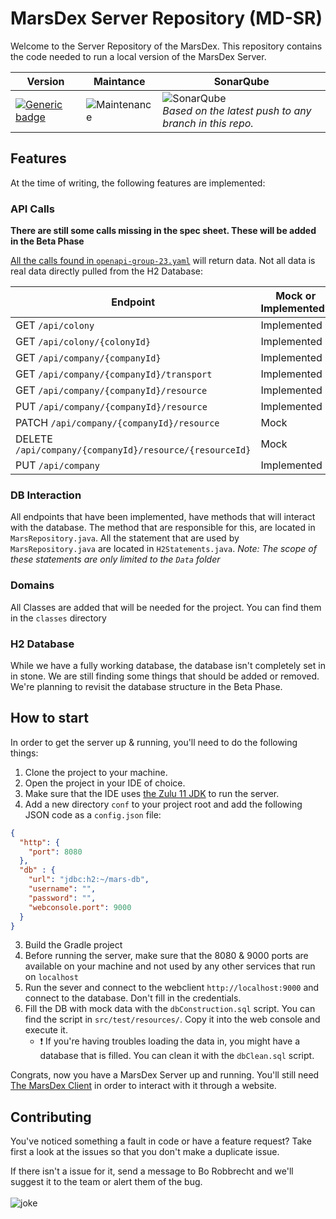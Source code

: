 # MarsDex Server Repository (MD-SR)
Welcome to the Server Repository of the MarsDex. This repository contains the code needed to run a local version of the MarsDex Server.

|Version|Maintance|SonarQube|
|---|---|---|
|[![Generic badge](https://img.shields.io/badge/Version-Alpha-red.svg)](https://shields.io/)|![Maintenance](https://img.shields.io/badge/Maintained%3F-yes-green.svg)|![SonarQube](https://sonar.ti.howest.be/sonar/api/project_badges/measure?project=2020.project-ii%3Amars-server-23&metric=coverage)<br>*Based on the latest push to any branch in this repo.*|
## Features
At the time of writing, the following features are implemented:
### API Calls
**There are still some calls missing in the spec sheet. These will be added in the Beta Phase**

[All the calls found in `openapi-group-23.yaml`](https://git.ti.howest.be/TI/2020-2021/s3/project-ii/projects/groep-23/server/-/blob/master/src/main/resources/openapi-group-23.yaml) will return data. Not all data is real data directly pulled from the H2 Database:

|Endpoint|Mock or Implemented?|
|---|---|
|GET `/api/colony`|Implemented|
|GET `/api/colony/{colonyId}`|Implemented|
|GET `/api/company/{companyId}`|Implemented|
|GET `/api/company/{companyId}/transport`|Implemented|
|GET `/api/company/{companyId}/resource`|Implemented|
|PUT `/api/company/{companyId}/resource`|Implemented|
|PATCH `/api/company/{companyId}/resource`|Mock|
|DELETE `/api/company/{companyId}/resource/{resourceId}`|Mock|
|PUT `/api/company`|Implemented|
### DB Interaction
All endpoints that have been implemented, have methods that will interact with the database. The method that are responsible for this, are located in `MarsRepository.java`. All the statement that are used by `MarsRepository.java` are located in `H2Statements.java`.
*Note: The scope of these statements are only limited to the `Data` folder*
### Domains
All Classes are added that will be needed for the project. You can find them in the `classes` directory

### H2 Database
While we have a fully working database, the database isn't completely set in in stone. We are still finding some things that should be added or removed. We're planning to revisit the database structure in the Beta Phase.

## How to start
In order to get the server up & running, you'll need to do the following things:
1. Clone the project to your machine.
2. Open the project in your IDE of choice.
3. Make sure that the IDE uses [the Zulu 11 JDK](https://www.azul.com/downloads/zulu-community/?package=jdk) to run the server.
3. Add a new directory `conf` to your project root and add the following JSON code as a `config.json` file:
```json
{
  "http": {
    "port": 8080
  },
  "db" : {
    "url": "jdbc:h2:~/mars-db",
    "username": "",
    "password": "",
    "webconsole.port": 9000
  }
}
```
3. Build the Gradle project
4. Before running the server, make sure that the 8080 & 9000 ports are available on your machine and not used by any other services that run on `localhost`
5. Run the sever and connect to the webclient `http://localhost:9000` and connect to the database. Don't fill in the credentials.
6. Fill the DB with mock data with the `dbConstruction.sql` script. You can find the script in `src/test/resources/`. Copy it into the web console and execute it.
    - :exclamation: If you're having troubles loading the data in, you might have a database that is filled. You can clean it with the `dbClean.sql` script.

Congrats, now you have a MarsDex Server up and running. You'll still need [The MarsDex Client](https://git.ti.howest.be/TI/2020-2021/s3/project-ii/projects/groep-23/client) in order to interact with it through a website.

## Contributing
You've noticed something a fault in code or have a feature request? Take first a look at the issues so that you don't make a duplicate issue. 

If there isn't a issue for it, send a message to Bo Robbrecht and we'll suggest it to the team or alert them of the bug.
<br>
<br>
![joke](https://forthebadge.com/images/badges/not-a-bug-a-feature.svg)
